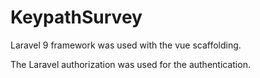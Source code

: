 # KeypathSurvey

Laravel 9 framework was used with the vue scaffolding.

The Laravel authorization was used for the authentication.
